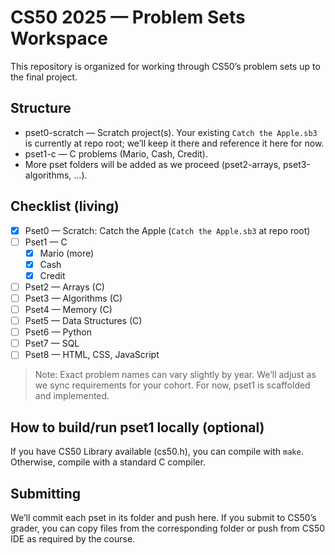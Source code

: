# CS50 2025 — Problem Sets Workspace

This repository is organized for working through CS50’s problem sets up to the final project.

## Structure
- pset0-scratch — Scratch project(s). Your existing `Catch the Apple.sb3` is currently at repo root; we’ll keep it there and reference it here for now.
- pset1-c — C problems (Mario, Cash, Credit).
- More pset folders will be added as we proceed (pset2-arrays, pset3-algorithms, …).

## Checklist (living)
- [x] Pset0 — Scratch: Catch the Apple (`Catch the Apple.sb3` at repo root)
- [ ] Pset1 — C
  - [x] Mario (more)
  - [x] Cash
  - [x] Credit
- [ ] Pset2 — Arrays (C)
- [ ] Pset3 — Algorithms (C)
- [ ] Pset4 — Memory (C)
- [ ] Pset5 — Data Structures (C)
- [ ] Pset6 — Python
- [ ] Pset7 — SQL
- [ ] Pset8 — HTML, CSS, JavaScript

> Note: Exact problem names can vary slightly by year. We’ll adjust as we sync requirements for your cohort. For now, pset1 is scaffolded and implemented.

## How to build/run pset1 locally (optional)
If you have CS50 Library available (cs50.h), you can compile with `make`. Otherwise, compile with a standard C compiler.

## Submitting
We’ll commit each pset in its folder and push here. If you submit to CS50’s grader, you can copy files from the corresponding folder or push from CS50 IDE as required by the course.

